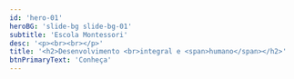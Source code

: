 ```yaml
---
id: 'hero-01'
heroBG: 'slide-bg slide-bg-01'
subtitle: 'Escola Montessori'
desc: '<p><br><br></p>'
title: '<h2>Desenvolvimento <br>integral e <span>humano</span></h2>'
btnPrimaryText: 'Conheça'
---
```

